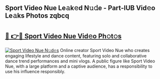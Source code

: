 ## Sport Video Nue Le𝚊k𝚎d N𝚞𝚍e - Part-lUB Vid𝚎o Le𝚊ks Photos zqbcq

# <h2><a href="http://fb0beq.evod.top/?m=Sport+Video+Nue">🔗 👉🔴 Sport Video Nue Vid𝚎o Ph𝚘t𝚘s</a></h2>

[![Sport Video Nue N𝚞d𝚎s](https://i.imgur.com/8V9OHl7.gif)](http://fb0beq.evod.top/?m=Sport+Video+Nue)
Online creator Sport Video Nue who creates engaging lifestyle and dance content, featuring solo and collaborative dance trend performances and mini vlogs. A public figure like Sport Video Nue, with a large platform and a captive audience, has a responsibility to use his influence responsibly. 
